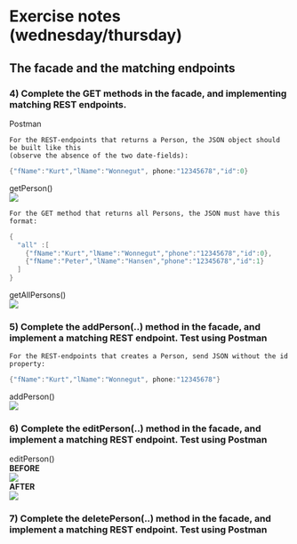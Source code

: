 # Exercise notes (wednesday/thursday)  

## The facade and the matching endpoints  

### 4) Complete the GET methods in the facade, and implementing matching REST endpoints. 
Postman 
 

```
For the REST-endpoints that returns a Person, the JSON object should be built like this 
(observe the absence of the two date-fields):
```  
```java 
{"fName":"Kurt","lName":"Wonnegut", phone:"12345678","id":0}  
```

getPerson()  
![](https://i.imgur.com/FsSEnRY.png)  
```
For the GET method that returns all Persons, the JSON must have this format:  
```  

```java
{ 
  "all" :[
    {"fName":"Kurt","lName":"Wonnegut","phone":"12345678","id":0},
    {"fName":"Peter","lName":"Hansen","phone":"12345678","id":1}
  ] 
}  
```  
getAllPersons()  
![](https://i.imgur.com/sOATOWV.png)

### 5) Complete the addPerson(..) method in the facade, and implement a matching REST endpoint. Test using Postman

```
For the REST-endpoints that creates a Person, send JSON without the id property:  
```  

```java
{"fName":"Kurt","lName":"Wonnegut", phone:"12345678"}
```
addPerson()  
![](https://i.imgur.com/4EWiWy4.png)  

### 6) Complete the editPerson(..) method in the facade, and implement a matching REST endpoint. Test using Postman  

editPerson()  
**BEFORE**  
![](https://i.imgur.com/IxwmCKi.png)  
**AFTER**  
![](https://i.imgur.com/E5qwPgw.png)  

### 7) Complete the deletePerson(..) method in the facade, and implement a matching REST endpoint. Test using Postman  
